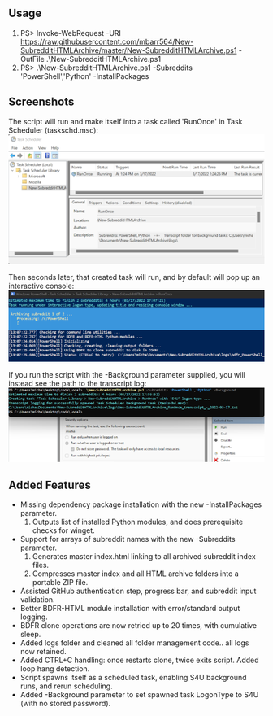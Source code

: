 ## Usage  
1) PS> Invoke-WebRequest -URI https://raw.githubusercontent.com/mbarr564/New-SubredditHTMLArchive/master/New-SubredditHTMLArchive.ps1 -OutFile .\New-SubredditHTMLArchive.ps1  
2) PS> .\New-SubredditHTMLArchive.ps1 -Subreddits 'PowerShell','Python' -InstallPackages  
  
## Screenshots  
The script will run and make itself into a task called 'RunOnce' in Task Scheduler (taskschd.msc):  
![Task Manager Screenshot](screenshotTaskManager.png "Task Manager Screenshot")
  
Then seconds later, that created task will run, and by default will pop up an interactive console:
![Interactive Screenshot](screenshotScript.png "Interactive Screenshot")
  
If you run the script with the -Background parameter supplied, you will instead see the path to the transcript log:  
![Background Task Screenshot](screenshotBackground.png "Background Task Screenshot")
  
## Added Features  
- Missing dependency package installation with the new -InstallPackages parameter.
    1. Outputs list of installed Python modules, and does prerequisite checks for winget.
- Support for arrays of subreddit names with the new -Subreddits parameter.
    1. Generates master index.html linking to all archived subreddit index files.
    2. Compresses master index and all HTML archive folders into a portable ZIP file.
- Assisted GitHub authentication step, progress bar, and subreddit input validation.
- Better BDFR-HTML module installation with error/standard output logging.
- BDFR clone operations are now retried up to 20 times, with cumulative sleep.
- Added logs folder and cleaned all folder management code.. all logs now retained.
- Added CTRL+C handling: once restarts clone, twice exits script. Added loop hang detection.
- Script spawns itself as a scheduled task, enabling S4U background runs, and rerun scheduling.
- Added -Background parameter to set spawned task LogonType to S4U (with no stored password).